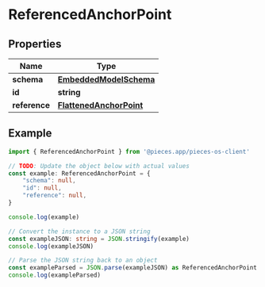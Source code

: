 
# ReferencedAnchorPoint


## Properties

Name | Type
------------ | -------------
**schema** | [**EmbeddedModelSchema**](EmbeddedModelSchema)
**id** | **string**
**reference** | [**FlattenedAnchorPoint**](FlattenedAnchorPoint)

## Example

```typescript
import { ReferencedAnchorPoint } from '@pieces.app/pieces-os-client'

// TODO: Update the object below with actual values
const example: ReferencedAnchorPoint = {
    "schema": null,
    "id": null,
    "reference": null,
}

console.log(example)

// Convert the instance to a JSON string
const exampleJSON: string = JSON.stringify(example)
console.log(exampleJSON)

// Parse the JSON string back to an object
const exampleParsed = JSON.parse(exampleJSON) as ReferencedAnchorPoint
console.log(exampleParsed)
```


